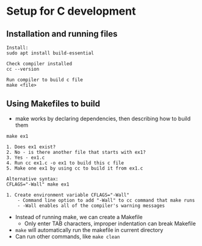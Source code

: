 # Setup for C development


## Installation and running files
```
Install:
sudo apt install build-essential

Check compiler installed
cc --version

Run compiler to build c file
make <file>
```

## Using Makefiles to build
- make works by declaring dependencies, then describing how to build them
```
make ex1

1. Does ex1 exist?
2. No - is there another file that starts with ex1?
3. Yes - ex1.c
4. Run cc ex1.c -o ex1 to build this c file
5. Make one ex1 by using cc to build it from ex1.c

Alternative syntax:
CFLAGS="-Wall" make ex1

1. Create environment variable CFLAGS="-Wall"
	- Command line option to add "-Wall" to cc command that make runs
	- -Wall enables all of the compiler's warning messages
```

- Instead of running make, we can create a Makefile
	- Only enter TAB characters, improper indentation can break Makefile
- `make` will automatically run the makefile in current directory
- Can run other commands, like `make clean`

